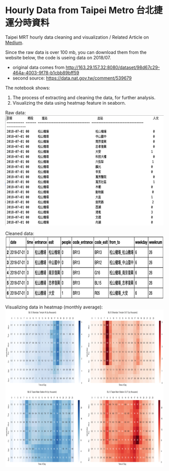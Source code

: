 # Hourly Data from Taipei Metro 台北捷運分時資料
Taipei MRT hourly data cleaning and visualization / Related Article on [Medium](https://medium.com/urban-matters/%E4%BB%A5%E7%86%B1%E5%9C%96-heatmap-%E5%91%88%E7%8F%BE%E6%8D%B7%E9%81%8B%E4%BA%BA%E6%B5%81%E8%AE%8A%E5%8C%96-fae34e515e35).

Since the raw data is over 100 mb, you can download them from the website below, the code is useing data on 2018/07.
- original data comes from http://163.29.157.32:8080/dataset/98d67c29-464a-4003-9f78-b1cbb89bff59
- second source: https://data.nat.gov.tw/comment/539679

The notebook shows:
1. The process of extracting and cleaning the data, for further analysis. 
2. Visualizing the data using heatmap feature in seaborn.


Raw data:
</br>
<img src="https://github.com/ShihWen/MRT_cleaning_visualizing/blob/master/images/1_raw_data.png" alt="alt text"  height="350">
</br>

Cleaned data:
</br>
<img src="https://github.com/ShihWen/MRT_cleaning_visualizing/blob/master/images/2_cleaned_data.png" alt="alt text"  height="200">
</br>

Visualizing data in heatmap (monthly average):
</br>
<img src="https://github.com/ShihWen/MRT_cleaning_visualizing/blob/master/images/3_visualized_data.png" alt="alt text"  height="500">
</br>
